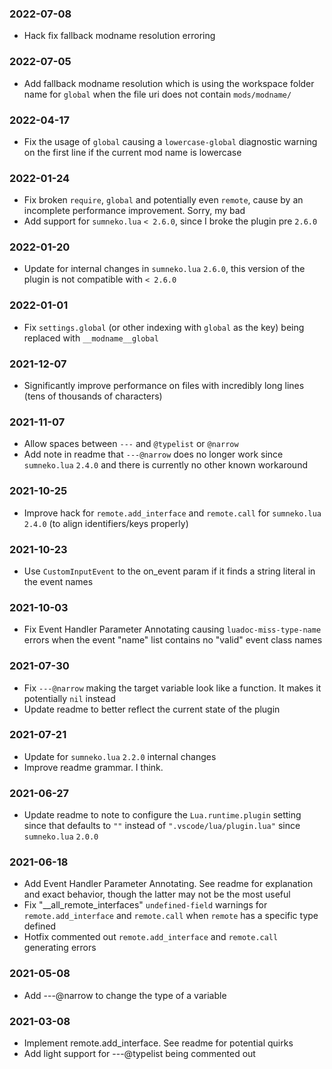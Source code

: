 
### 2022-07-08
- Hack fix fallback modname resolution erroring

### 2022-07-05
- Add fallback modname resolution which is using the workspace folder name for `global` when the file uri does not contain `mods/modname/`

### 2022-04-17
- Fix the usage of `global` causing a `lowercase-global` diagnostic warning on the first line if the current mod name is lowercase

### 2022-01-24
- Fix broken `require`, `global` and potentially even `remote`, cause by an incomplete performance improvement. Sorry, my bad
- Add support for `sumneko.lua` `< 2.6.0`, since I broke the plugin pre `2.6.0`

### 2022-01-20
- Update for internal changes in `sumneko.lua` `2.6.0`, this version of the plugin is not compatible with `< 2.6.0`

### 2022-01-01
- Fix `settings.global` (or other indexing with `global` as the key) being replaced with `__modname__global`

### 2021-12-07
- Significantly improve performance on files with incredibly long lines (tens of thousands of characters)

### 2021-11-07
- Allow spaces between `---` and `@typelist` or `@narrow`
- Add note in readme that `---@narrow` does no longer work since `sumneko.lua` `2.4.0` and there is currently no other known workaround

### 2021-10-25
- Improve hack for `remote.add_interface` and `remote.call` for `sumneko.lua` `2.4.0` (to align identifiers/keys properly)

### 2021-10-23
- Use `CustomInputEvent` to the on_event param if it finds a string literal in the event names

### 2021-10-03
- Fix Event Handler Parameter Annotating causing `luadoc-miss-type-name` errors when the event "name" list contains no "valid" event class names

### 2021-07-30
- Fix `---@narrow` making the target variable look like a function. It makes it potentially `nil` instead
- Update readme to better reflect the current state of the plugin

### 2021-07-21
- Update for `sumneko.lua` `2.2.0` internal changes
- Improve readme grammar. I think.

### 2021-06-27
- Update readme to note to configure the `Lua.runtime.plugin` setting since that defaults to `""` instead of `".vscode/lua/plugin.lua"` since `sumneko.lua` `2.0.0`

### 2021-06-18
- Add Event Handler Parameter Annotating. See readme for explanation and exact behavior, though the latter may not be the most useful
- Fix "__all_remote_interfaces" `undefined-field` warnings for `remote.add_interface` and `remote.call` when `remote` has a specific type defined
- Hotfix commented out `remote.add_interface` and `remote.call` generating errors

### 2021-05-08
- Add ---@narrow to change the type of a variable

### 2021-03-08
- Implement remote.add_interface. See readme for potential quirks
- Add light support for ---@typelist being commented out
